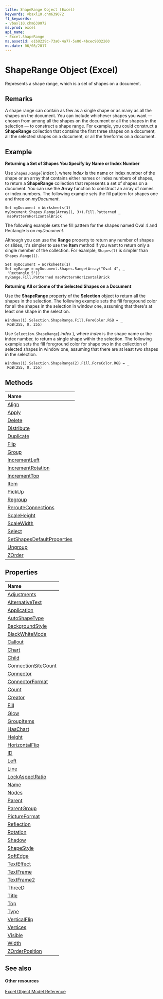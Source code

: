 ```yaml
---
title: ShapeRange Object (Excel)
keywords: vbaxl10.chm639072
f1_keywords:
- vbaxl10.chm639072
ms.prod: excel
api_name:
- Excel.ShapeRange
ms.assetid: e1b8229c-73a0-4a77-5e00-4bcec9032260
ms.date: 06/08/2017
---
```



# ShapeRange Object (Excel)

Represents a shape range, which is a set of shapes on a document.


## Remarks

 A shape range can contain as few as a single shape or as many as all the shapes on the document. You can include whichever shapes you want — chosen from among all the shapes on the document or all the shapes in the selection — to construct a shape range. For example, you could construct a **ShapeRange** collection that contains the first three shapes on a document, all the selected shapes on a document, or all the freeforms on a document.


## Example

 **Returning a Set of Shapes You Specify by Name or Index Number**



Use  `Shapes.Range`( _index_ ), where _index_ is the name or index number of the shape or an array that contains either names or index numbers of shapes, to return a **ShapeRange** collection that represents a set of shapes on a document. You can use the **Array** function to construct an array of names or index numbers. The following example sets the fill pattern for shapes one and three on _myDocument_.




```
Set myDocument = Worksheets(1) 
myDocument.Shapes.Range(Array(1, 3)).Fill.Patterned _ 
 msoPatternHorizontalBrick
```

The following example sets the fill pattern for the shapes named Oval 4 and Rectangle 5 on  _myDocument_.

Although you can use the **Range** property to return any number of shapes or slides, it's simpler to use the **Item** method if you want to return only a single member of the collection. For example, `Shapes(1)` is simpler than `Shapes.Range(1)`.




```
Set myDocument = Worksheets(1) 
Set myRange = myDocument.Shapes.Range(Array("Oval 4", _ 
 "Rectangle 5")) 
myRange.Fill.Patterned msoPatternHorizontalBrick
```

 **Returning All or Some of the Selected Shapes on a Document**

Use the **ShapeRange** property of the **Selection** object to return all the shapes in the selection. The following example sets the fill foreground color for all the shapes in the selection in window one, assuming that there's at least one shape in the selection.




```
Windows(1).Selection.ShapeRange.Fill.ForeColor.RGB = _ 
 RGB(255, 0, 255)
```

Use  `Selection.ShapeRange`( _index_ ), where _index_ is the shape name or the index number, to return a single shape within the selection. The following example sets the fill foreground color for shape two in the collection of selected shapes in window one, assuming that there are at least two shapes in the selection.






```
Windows(1).Selection.ShapeRange(2).Fill.ForeColor.RGB = _ 
 RGB(255, 0, 255)
```


## Methods



|**Name**|
|:-----|
|[Align](shaperange-align-method-excel.md)|
|[Apply](shaperange-apply-method-excel.md)|
|[Delete](shaperange-delete-method-excel.md)|
|[Distribute](shaperange-distribute-method-excel.md)|
|[Duplicate](shaperange-duplicate-method-excel.md)|
|[Flip](shaperange-flip-method-excel.md)|
|[Group](shaperange-group-method-excel.md)|
|[IncrementLeft](shaperange-incrementleft-method-excel.md)|
|[IncrementRotation](shaperange-incrementrotation-method-excel.md)|
|[IncrementTop](shaperange-incrementtop-method-excel.md)|
|[Item](shaperange-item-method-excel.md)|
|[PickUp](shaperange-pickup-method-excel.md)|
|[Regroup](shaperange-regroup-method-excel.md)|
|[RerouteConnections](shaperange-rerouteconnections-method-excel.md)|
|[ScaleHeight](shaperange-scaleheight-method-excel.md)|
|[ScaleWidth](shaperange-scalewidth-method-excel.md)|
|[Select](shaperange-select-method-excel.md)|
|[SetShapesDefaultProperties](shaperange-setshapesdefaultproperties-method-excel.md)|
|[Ungroup](shaperange-ungroup-method-excel.md)|
|[ZOrder](shaperange-zorder-method-excel.md)|

## Properties



|**Name**|
|:-----|
|[Adjustments](shaperange-adjustments-property-excel.md)|
|[AlternativeText](shaperange-alternativetext-property-excel.md)|
|[Application](shaperange-application-property-excel.md)|
|[AutoShapeType](shaperange-autoshapetype-property-excel.md)|
|[BackgroundStyle](shaperange-backgroundstyle-property-excel.md)|
|[BlackWhiteMode](shaperange-blackwhitemode-property-excel.md)|
|[Callout](shaperange-callout-property-excel.md)|
|[Chart](shaperange-chart-property-excel.md)|
|[Child](shaperange-child-property-excel.md)|
|[ConnectionSiteCount](shaperange-connectionsitecount-property-excel.md)|
|[Connector](shaperange-connector-property-excel.md)|
|[ConnectorFormat](shaperange-connectorformat-property-excel.md)|
|[Count](shaperange-count-property-excel.md)|
|[Creator](shaperange-creator-property-excel.md)|
|[Fill](shaperange-fill-property-excel.md)|
|[Glow](shaperange-glow-property-excel.md)|
|[GroupItems](shaperange-groupitems-property-excel.md)|
|[HasChart](shaperange-haschart-property-excel.md)|
|[Height](shaperange-height-property-excel.md)|
|[HorizontalFlip](shaperange-horizontalflip-property-excel.md)|
|[ID](shaperange-id-property-excel.md)|
|[Left](shaperange-left-property-excel.md)|
|[Line](shaperange-line-property-excel.md)|
|[LockAspectRatio](shaperange-lockaspectratio-property-excel.md)|
|[Name](shaperange-name-property-excel.md)|
|[Nodes](shaperange-nodes-property-excel.md)|
|[Parent](shaperange-parent-property-excel.md)|
|[ParentGroup](shaperange-parentgroup-property-excel.md)|
|[PictureFormat](shaperange-pictureformat-property-excel.md)|
|[Reflection](shaperange-reflection-property-excel.md)|
|[Rotation](shaperange-rotation-property-excel.md)|
|[Shadow](shaperange-shadow-property-excel.md)|
|[ShapeStyle](shaperange-shapestyle-property-excel.md)|
|[SoftEdge](shaperange-softedge-property-excel.md)|
|[TextEffect](shaperange-texteffect-property-excel.md)|
|[TextFrame](shaperange-textframe-property-excel.md)|
|[TextFrame2](shaperange-textframe2-property-excel.md)|
|[ThreeD](shaperange-threed-property-excel.md)|
|[Title](shaperange-title-property-excel.md)|
|[Top](shaperange-top-property-excel.md)|
|[Type](shaperange-type-property-excel.md)|
|[VerticalFlip](shaperange-verticalflip-property-excel.md)|
|[Vertices](shaperange-vertices-property-excel.md)|
|[Visible](shaperange-visible-property-excel.md)|
|[Width](shaperange-width-property-excel.md)|
|[ZOrderPosition](shaperange-zorderposition-property-excel.md)|

## See also


#### Other resources


[Excel Object Model Reference](http://msdn.microsoft.com/library/11ea8598-8a20-92d5-f98b-0da04263bf2c%28Office.15%29.aspx)
